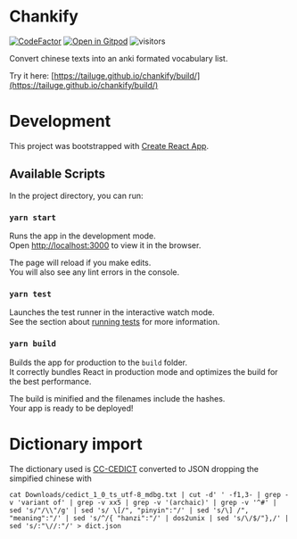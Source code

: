 # Chankify
[![CodeFactor](https://www.codefactor.io/repository/github/tailuge/chankify/badge)](https://www.codefactor.io/repository/github/tailuge/chankify) [![Open in Gitpod](https://img.shields.io/badge/Gitpod-Open%20in%20Gitpod-%230092CF.svg)](https://gitpod.io/#https://github.com/tailuge/chankify) ![visitors](https://visitor-badge.glitch.me/badge?page_id=tailuge.chankify)

Convert chinese texts into an anki formated vocabulary list.

Try it here: [https://tailuge.github.io/chankify/build/](https://tailuge.github.io/chankify/build/)


# Development

This project was bootstrapped with [Create React App](https://github.com/facebook/create-react-app).

## Available Scripts

In the project directory, you can run:

### `yarn start`

Runs the app in the development mode.\
Open [http://localhost:3000](http://localhost:3000) to view it in the browser.

The page will reload if you make edits.\
You will also see any lint errors in the console.

### `yarn test`

Launches the test runner in the interactive watch mode.\
See the section about [running tests](https://facebook.github.io/create-react-app/docs/running-tests) for more information.

### `yarn build`

Builds the app for production to the `build` folder.\
It correctly bundles React in production mode and optimizes the build for the best performance.

The build is minified and the filenames include the hashes.\
Your app is ready to be deployed!

# Dictionary import

The dictionary used is [CC-CEDICT](https://cc-cedict.org/editor/editor.php?handler=Download) converted to JSON dropping the simpified chinese with 

`cat Downloads/cedict_1_0_ts_utf-8_mdbg.txt | cut -d' ' -f1,3- | grep -v 'variant of' | grep -v xx5 | grep -v '(archaic)' | grep -v '^#' | sed 's/"/\\"/g' | sed 's/ \[/", "pinyin":"/' | sed 's/\] /", "meaning":"/' | sed 's/^/{ "hanzi":"/' | dos2unix | sed 's/\/$/"},/' | sed 's/:"\//:"/' > dict.json`

